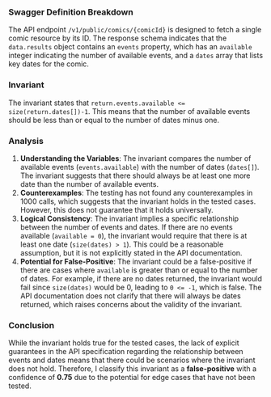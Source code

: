 ### Swagger Definition Breakdown
The API endpoint `/v1/public/comics/{comicId}` is designed to fetch a single comic resource by its ID. The response schema indicates that the `data.results` object contains an `events` property, which has an `available` integer indicating the number of available events, and a `dates` array that lists key dates for the comic.

### Invariant
The invariant states that `return.events.available <= size(return.dates[])-1`. This means that the number of available events should be less than or equal to the number of dates minus one.

### Analysis
1. **Understanding the Variables**: The invariant compares the number of available events (`events.available`) with the number of dates (`dates[]`). The invariant suggests that there should always be at least one more date than the number of available events.
2. **Counterexamples**: The testing has not found any counterexamples in 1000 calls, which suggests that the invariant holds in the tested cases. However, this does not guarantee that it holds universally.
3. **Logical Consistency**: The invariant implies a specific relationship between the number of events and dates. If there are no events available (`available = 0`), the invariant would require that there is at least one date (`size(dates) > 1`). This could be a reasonable assumption, but it is not explicitly stated in the API documentation.
4. **Potential for False-Positive**: The invariant could be a false-positive if there are cases where `available` is greater than or equal to the number of dates. For example, if there are no dates returned, the invariant would fail since `size(dates)` would be 0, leading to `0 <= -1`, which is false. The API documentation does not clarify that there will always be dates returned, which raises concerns about the validity of the invariant.

### Conclusion
While the invariant holds true for the tested cases, the lack of explicit guarantees in the API specification regarding the relationship between events and dates means that there could be scenarios where the invariant does not hold. Therefore, I classify this invariant as a **false-positive** with a confidence of **0.75** due to the potential for edge cases that have not been tested.
